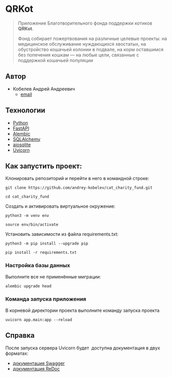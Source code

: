 # QRKot
>Приложение Благотворительного фонда поддержки котиков **QRKot**.
>
>Фонд собирает пожертвования на различные целевые проекты: на медицинское обслуживание нуждающихся хвостатых, на обустройство кошачьей колонии в подвале, на корм оставшимся без попечения кошкам — на любые цели, связанные с поддержкой кошачьей популяции

## Автор 
- Кобелев Андрей Андреевич  
    - [email](mailto:andrey.pydev@gmail.com)
  
## Технологии  
- [Python](https://www.python.org/)
- [FastAPI](https://fastapi.tiangolo.com/)
- [Alembic](https://alembic.sqlalchemy.org/en/latest/index.html)
- [SQLAlchemy](https://docs.sqlalchemy.org/en/20/)
- [aiosqlite](https://aiosqlite.omnilib.dev/en/stable/index.html)
- [Uvicorn](https://www.uvicorn.org/)

## Как запустить проект: 
  
Клонировать репозиторий и перейти в него в командной строке:  
  
```  
git clone https://github.com/andrey-kobelev/cat_charity_fund.git
```  
  
```  
cd cat_charity_fund
```  
  
Cоздать и активировать виртуальное окружение:  
  
```  
python3 -m venv env  
```  
  
```  
source env/bin/activate  
```  
  
Установить зависимости из файла requirements.txt:  
  
```  
python3 -m pip install --upgrade pip  
```  
  
```  
pip install -r requirements.txt  
```
### Настройка базы данных

Выполните все не применённые миграции:

```bash
alembic upgrade head
```

### Команда запуска приложения

В корневой директории проекта выполните команду запуска проекта

```
uvicorn app.main:app --reload
```


## Справка

После запуска сервера Uvicorn будет  доступна документация в двух форматах:
- [документация Swagger](http://127.0.0.1:8000/docs)
- [документация ReDoc](http://127.0.0.1:8000/redoc)

